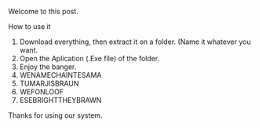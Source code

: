 Welcome to this post.

How to use it
1. Download everything, then extract it on a folder. (Name it whatever you want.
2. Open the Aplication (.Exe file) of the folder.
3. Enjoy the banger.
4. WENAMECHAINTESAMA
5. TUMARJISBRAUN
6. WEFONLOOF
7. ESEBRIGHTTHEYBRAWN

Thanks for using our system.
